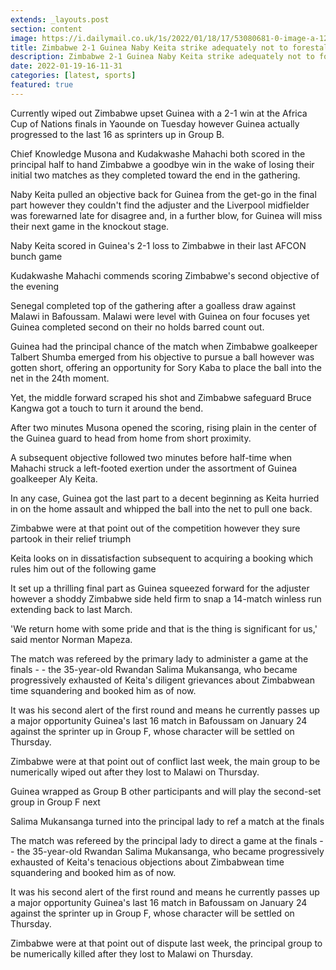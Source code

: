 ```yaml
---
extends: _layouts.post
section: content
image: https://i.dailymail.co.uk/1s/2022/01/18/17/53080681-0-image-a-12_1642528572435.jpg 
title: Zimbabwe 2-1 Guinea Naby Keita strike adequately not to forestall rout but rather his side actually qualify 
description: Zimbabwe 2-1 Guinea Naby Keita strike adequately not to forestall rout but rather his side actually qualify 
date: 2022-01-19-16-11-31 
categories: [latest, sports] 
featured: true 
--- 
```

Currently wiped out Zimbabwe upset Guinea with a 2-1 win at the Africa Cup of Nations finals in Yaounde on Tuesday however Guinea actually progressed to the last 16 as sprinters up in Group B.

Chief Knowledge Musona and Kudakwashe Mahachi both scored in the principal half to hand Zimbabwe a goodbye win in the wake of losing their initial two matches as they completed toward the end in the gathering.

Naby Keita pulled an objective back for Guinea from the get-go in the final part however they couldn't find the adjuster and the Liverpool midfielder was forewarned late for disagree and, in a further blow, for Guinea will miss their next game in the knockout stage.

Naby Keita scored in Guinea's 2-1 loss to Zimbabwe in their last AFCON bunch game

Kudakwashe Mahachi commends scoring Zimbabwe's second objective of the evening

Senegal completed top of the gathering after a goalless draw against Malawi in Bafoussam. Malawi were level with Guinea on four focuses yet Guinea completed second on their no holds barred count out.

Guinea had the principal chance of the match when Zimbabwe goalkeeper Talbert Shumba emerged from his objective to pursue a ball however was gotten short, offering an opportunity for Sory Kaba to place the ball into the net in the 24th moment.

Yet, the middle forward scraped his shot and Zimbabwe safeguard Bruce Kangwa got a touch to turn it around the bend.

After two minutes Musona opened the scoring, rising plain in the center of the Guinea guard to head from home from short proximity.

A subsequent objective followed two minutes before half-time when Mahachi struck a left-footed exertion under the assortment of Guinea goalkeeper Aly Keita.

In any case, Guinea got the last part to a decent beginning as Keita hurried in on the home assault and whipped the ball into the net to pull one back.

Zimbabwe were at that point out of the competition however they sure partook in their relief triumph

Keita looks on in dissatisfaction subsequent to acquiring a booking which rules him out of the following game

It set up a thrilling final part as Guinea squeezed forward for the adjuster however a shoddy Zimbabwe side held firm to snap a 14-match winless run extending back to last March.

'We return home with some pride and that is the thing is significant for us,' said mentor Norman Mapeza.

The match was refereed by the primary lady to administer a game at the finals - - the 35-year-old Rwandan Salima Mukansanga, who became progressively exhausted of Keita's diligent grievances about Zimbabwean time squandering and booked him as of now.

It was his second alert of the first round and means he currently passes up a major opportunity Guinea's last 16 match in Bafoussam on January 24 against the sprinter up in Group F, whose character will be settled on Thursday.

Zimbabwe were at that point out of conflict last week, the main group to be numerically wiped out after they lost to Malawi on Thursday.

Guinea wrapped as Group B other participants and will play the second-set group in Group F next

Salima Mukansanga turned into the principal lady to ref a match at the finals

The match was refereed by the principal lady to direct a game at the finals - - the 35-year-old Rwandan Salima Mukansanga, who became progressively exhausted of Keita's tenacious objections about Zimbabwean time squandering and booked him as of now.

It was his second alert of the first round and means he currently passes up a major opportunity Guinea's last 16 match in Bafoussam on January 24 against the sprinter up in Group F, whose character will be settled on Thursday.

Zimbabwe were at that point out of dispute last week, the principal group to be numerically killed after they lost to Malawi on Thursday.